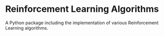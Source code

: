# Reinforcement Learning Algorithms
A Python package including the implementation of various Reinforcement Learning algorithms.
